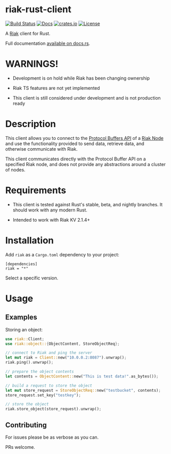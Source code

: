 # riak-rust-client

[![Build Status](https://travis-ci.org/shaneutt/riak-rust-client.svg?branch=master)](https://travis-ci.org/shaneutt/riak-rust-client)
[![Docs](https://img.shields.io/badge/docs-docs.rs-ff69b4.svg)](https://docs.rs/riak/)
[![crates.io](https://img.shields.io/crates/v/riak.svg)](https://crates.io/crates/riak)
[![License](https://img.shields.io/badge/license-apache-blue.svg)](https://raw.githubusercontent.com/shaneutt/riak-rust-client/master/LICENSE)

A [Riak](https://github.com/basho/riak) client for Rust.

Full documentation [available on docs.rs](https://docs.rs/riak/).

# WARNINGS!

* Development is on hold while Riak has been changing ownership

* Riak TS features are not yet implemented

* This client is still considered under development and is not production ready

# Description

This client allows you to connect to the [Protocol Buffers API](https://docs.basho.com/riak/kv/latest/developing/api/protocol-buffers/) of a [Riak Node](http://basho.com/products/) and use the functionality provided to send data, retrieve data, and otherwise communicate with Riak.

This client communicates directly with the Protocol Buffer API on a specified Riak node, and does not provide any abstractions around a cluster of nodes.

# Requirements

* This client is tested against Rust's stable, beta, and nightly branches. It should work with any modern Rust.

* Intended to work with Riak KV 2.1.4+

# Installation

Add `riak` as a `Cargo.toml` dependency to your project:

```
[dependencies]
riak = "*"
```

Select a specific version.

# Usage

## Examples

Storing an object:

```rust
use riak::Client;
use riak::object::{ObjectContent, StoreObjectReq};

// connect to Riak and ping the server
let mut riak = Client::new("10.0.0.2:8087").unwrap();
riak.ping().unwrap();

// prepare the object contents
let contents = ObjectContent::new("This is test data!".as_bytes());

// build a request to store the object
let mut store_request = StoreObjectReq::new("testbucket", contents);
store_request.set_key("testkey");

// store the object
riak.store_object(store_request).unwrap();
```

## Contributing

For issues please be as verbose as you can.

PRs welcome.
